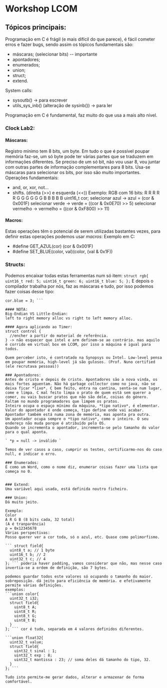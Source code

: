 # Workshop LCOM
## Tópicos principais:
Programação em C é frágil (e mais difícil do que parece), é fácil cometer erros e fazer bugs, sendo assim os tópicos fundamentais são:
- máscaras; (selecionar bits) -- importante
- apontadores;
- enumerados;
- union;
- struct;
- extend.

System calls:
- sysoutb() -> para escrever
- utils_sys_inb() (alteração de sysinb()) -> para ler

Programação em C é fundamental, faz muito do que usa a mais alto nível.

### Clock Lab2:
#### Máscaras:
Registro mínimo tem 8 bits, um byte. Em tudo o que é possível poupar memória faz-se, um só byte pode ter várias partes que se traduzem em informações diferentes. Se preciso de um só bit, não vou usar 8, vou juntar com outras partes de informação complementares para 8 bits.
Usa-se máscaras para selecionar os bits, por isso são muito importantes. Operações fundamentais:
- and, or, xor, not...
- shifts. (direita (>>) e esquerda (<<))
Exemplo:
RGB com 16 bits:
R R R R R G G G G G G B B B B B
uint16_t cor;
selecionar azul -> azul = (cor & 0x001F)
selecionar verde -> verde = ((cor & 0x0E70) >> 5) 
selecionar vermelho -> vermelho = ((cor & 0xF800) >> 11)

#### Macros:
Estas operações têm o potencial de serem utilizadas bastantes vezes, para definir estas operações podemos usar *macros*:
Exemplo em C:
- #define GET_AZUL(cor) (cor & 0x001F)
- #define SET_BLUE(color, val)\(color, (val & 0x1F))

### Structs:
Podemos encaixar todas estas ferramentas num só item:
`struct rgb{
  uint16_t red: 5;
  uint16_t green: 6;
  uint16_t blue: 5;
};`
E depois o compilador trabalha por nós, faz as máscaras e tudo, por isso podemos fazer coisas desse tipo:
``` rgb cor;
cor.blue = 3; ```

#### NOTA:
Big-Endian VS Little-Endian:
left to right memory alloc vs right to left memory alloc.

#### Agora aplicando ao Timer:
struct control {
  //encher a partir do material de referência.
} -> não esquecer que intel e arm definem-se ao contrário. mas aquilo é corrido em virtual box em LCOM, por isso a máquina é igual para todos.

Quem perceber isto, é contratado na Synopsys ou Intel. Low-level pensa em poupar memória, high-level já são gulosos. (Prof. Nuno certified (ele recrutava pessoas))

### Apontadores:
Antes de cristo e depois de cristo. Apontadores são a nova vinda, os mais fortes aguentam. Não há garbage collector como no java, não se deixa ficar *lixo*. C bem feito, entra na cantina, senta-se num lugar, come e limpa. C mal feito limpa o prato de quem está sem querer a comer, ou vais buscar pratos que não são dele, coisas do género. Faltam no mundo programadores que limpem os pratos.
Inteiro ocupa o espaço mínimo da máquina, *tipo nativo*, é elementar.
Valor do apontador é onde começa, tipo define onde vai acabar. Apontador também está numa zona de memória, mas aponta pra outra.
Um apontador ocupa sempre o *tipo nativo*, como o inteiro. O seu endereço não muda porque é atribuído pelo OS.
Quando se incrementa o apontador, incrementa-se pelo tamanho do valor para o qual aponta.

` *p = null -> inválido `

Temos de ver casos a caso, cumprir os testes, certificarmo-nos do caso null, e indicar o erro.

### Enumerados:
É como um Word, como o nome diz, enumerar coisas fazer uma lista que começa no 0.


### Extend:
Uma variável aqui usada, está definida noutro ficheiro.

### Union:
Dá muito jeito.

Exemplo:
Color
A R G B (8 bits cada, 32 total)
(A é tranparência)
p = 0x12345678
Várias perspectivas:
Posso querer ver a cor toda, só o azul, etc. Quase como polimorfismo.

``` struct field{
  uint8_t a; // 1 byte
  uint16_t b; // 2
  uint32_t c; // 4
}; ``` poderia haver padding, vamos considerar que não, mas nesse caso invertia-se a ordem de definição, são 7 bytes.

podemos guardar todos este valores só ocupando o tamanho do maior. sobreposição. dá jeito para eficiência de memória. e efetivamente permite várias definições.
exemplos:
```union color{
  uint32_t i32;
  struct field{
    uint8_t A;
    uint8_t R;
    uint8_t G;
    uint8_t B;
  }
}; ``` cor é tudo, separada em 4 valores definidos diferentes.

```union float32{
  uint32_t value;
  struct field{
    uint32_t sinal : 1;
    uint32_t exp : 8;
    uint32_t mantissa : 23; // soma deles dá tamanho do tipo, 32.
  }
}; ```

Tudo isto permite-me gerar dados, alterar e armazenar de forma comfortável. 